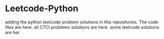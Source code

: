 # Leetcode-Python
adding the python leetcode problem solutions in this repositories. 
The code files are here.
all CTCI problems solutions are here.
some leetcode solutions are her.







































































































































































































































































































































































































































































































































































































































































